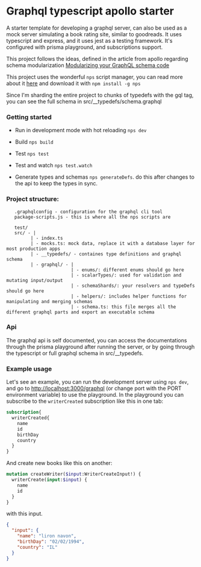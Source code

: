 # Graphql typescript apollo starter

A starter template for developing a graphql server, can also be used as a mock server simulating a book rating site, similar to goodreads. It uses typescript and express, and it uses jest as a testing framework.
It's configured with prisma playground, and subscriptions support.

This project follows the ideas, defined in the article from apollo regarding schema modularization [Modularizing your GraphQL schema code](https://blog.apollographql.com/modularizing-your-graphql-schema-code-d7f71d5ed5f2)

This project uses the wonderful `nps` script manager, you can read more about it [here](https://github.com/kentcdodds/nps/issues) and download it with `npm install -g nps`

Since I'm sharding the entire project to chunks of typedefs with the gql tag, you can see the full schema in src/__typedefs/schema.graphql

### Getting started

- Run in development mode with hot reloading `nps dev`

- Build `nps build`

- Test `nps test`

- Test and watch `nps test.watch`

- Generate types and schemas `nps generateDefs`. do this after changes to the api to keep the types in sync.

### Project structure:
       .graphqlconfig - configuration for the graphql cli tool
       package-scripts.js - this is where all the nps scripts are
       
       test/ 
       src/ - |
             | - index.ts
             | - mocks.ts: mock data, replace it with a database layer for most production apps
             | - __typedefs/ - containes type definitions and graphql schema
             | - graphql/ - |
                            | - enums/: different enums should go here
                            | - scalarTypes/: used for validation and mutating input/output
                            | - schemaShards/: your resolvers and typeDefs should go here
                            | - helpers/: includes helper functions for manipulating and merging schemas 
                            | - schema.ts: this file merges all the different graphql parts and export an executable schema

### Api
The graphql api is self documented, you can access the documentations through the prisma playground after running the server, or by going through the typescript or full graphql schema in src/__typedefs.


### Example usage
Let's see an example, you can run the development server using `nps dev`, and go to [http://localhost:3000/graphql](http://localhost:3000/graphql) (or change port with the PORT environment variable) to use the playground.
In the playground you can subscribe to the `writerCreated` subscription like this in one tab:

```graphql
subscription{
  writerCreated{
    name
    id
    birthDay
    country
  }
}
```

And create new books like this on another:

```graphql
mutation createWriter($input:WriterCreateInput!) {
  writerCreate(input:$input) {
    name
    id
  }
}
```

with this input.
```json
{
  "input": {
    "name": "liron navon",
    "birthDay": "02/02/1994",
    "country": "IL"
  }
}
```
